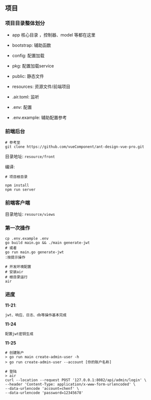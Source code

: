 ## 项目

### 项目目录整体划分

- app 核心目录 ，控制器、model 等都在这里

- bootstrap:  辅助函数

- config:  配置加载

- pkg:  配置加载service

- public:  静态文件

- resources: 资源文件/前端项目

- .air.toml:  监听

- .env: 配置

- .env.example: 辅助配置参考

### 前端后台

    # 参考至
    git clone https://github.com/vueComponent/ant-design-vue-pro.git
    
目录地址: `resource/front`
    
编译:
    
    # 项目根目录
    
    npm install
    npm run server
    
### 前端客户端

目录地址: `resource/views`
    
    
### 第一次操作

    cp .env.example .env
    go build main.go && ./main generate-jwt
    # 或者
    go run main.go generate-jwt
    :按提示操作
    
    # 开发环境配置
    # 安装air
    # 根目录运行
    air
    
### 进度

**11-21**: 

    jwt、响应、日志、db等操作基本完成
    
**11-24**

    配置jwt密钥生成
    
**11-25**

    # 创建账户
    > go run main create-admin-user -h
    > go run create-admin-user --account [你的账户名称]
    
    # 登陆
    > air
    curl --location --request POST '127.0.0.1:8082/api/admin/login' \
    --header 'Content-Type: application/x-www-form-urlencoded' \
    --data-urlencode 'account=chenf' \
    --data-urlencode 'password=12345678'
